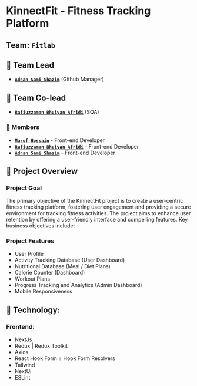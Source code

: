 # KinnectFit - Fitness Tracking Platform
## Team: **`Fitlab`**

 ## 📌 Team Lead
- [**`Adnan Sami Shazim`**](https://github.com/shazim8480)  (Github Manager)

## 📌 Team Co-lead
- [**`Rafiuzzaman Bhuiyan Afridi`**](https://github.com/whoafridi) (SQA)

### 📌 Members
- [**`Maruf Hossain`**](https://github.com/Marufhossain112) - Front-end Developer
- [**`Rafiuzzaman Bhuiyan Afridi`**](https://github.com/whoafridi) - Front-end Developer
- [**`Adnan Sami Shazim`**](https://github.com/shazim8480) - Front-end Developer

## 📌 Project Overview

### Project Goal

The primary objective of the KinnectFit project is to create a user-centric fitness tracking platform, fostering user engagement and providing a secure environment for tracking fitness activities. The project aims to enhance user retention by offering a user-friendly interface and compelling features. Key business objectives include:

### Project Features
* User Profile
* Activity Tracking Database (User Dashboard)
* Nutritional Database (Meal / Diet Plans)
* Calorie Counter (Dashboard)
* Workout Plans
* Progress Tracking and Analytics (Admin Dashboard)
* Mobile Responsiveness


## 📌 Technology:
### Frontend:
 *   NextJs
  *  Redux | Redux Toolkit
   * Axios
*    React Hook Form । Hook Form Resolvers
 *   Tailwind
  *  NextUi
   * ESLint
